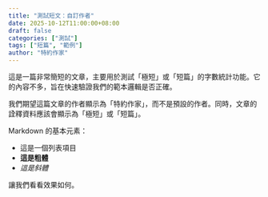 ```yaml
---
title: "測試短文：自訂作者"
date: 2025-10-12T11:00:00+08:00
draft: false
categories: ["測試"]
tags: ["短篇", "範例"]
author: "特約作家"
---
```


這是一篇非常簡短的文章，主要用於測試「極短」或「短篇」的字數統計功能。它的內容不多，旨在快速驗證我們的範本邏輯是否正確。

我們期望這篇文章的作者顯示為「特約作家」，而不是預設的作者。同時，文章的詮釋資料應該會顯示為「極短」或「短篇」。

Markdown 的基本元素：

*   這是一個列表項目
*   **這是粗體**
*   *這是斜體*

讓我們看看效果如何。
